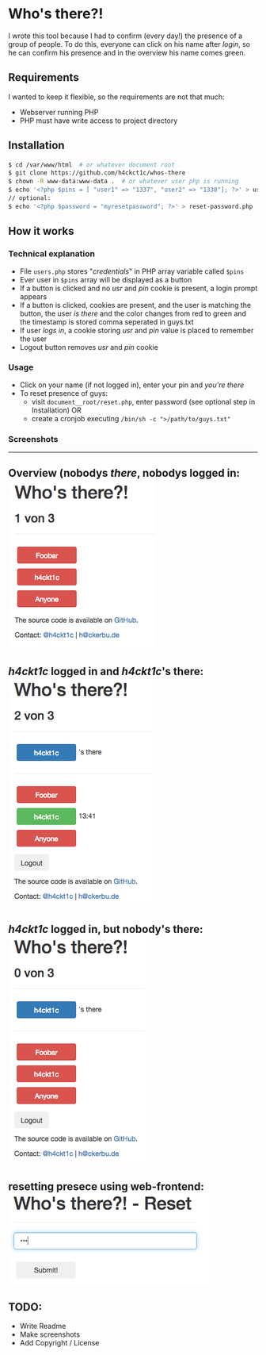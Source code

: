 # Who's there?!

I wrote this tool because I had to confirm (every day!) the presence of a group of people. To do this,
everyone can click on his name after _login_, so he can confirm his presence and in the overview
his name comes green.

## Requirements
I wanted to keep it flexible, so the requirements are not that much:
  * Webserver running PHP
  * PHP must have write access to project directory

## Installation
```bash
$ cd /var/www/html  # or whatever document root
$ git clone https://github.com/h4ckct1c/whos-there
$ chown -R www-data:www-data .  # or whatever user php is running
$ echo '<?php $pins = [ "user1" => "1337", "user2" => "1338"]; ?>' > users.php
// optional:
$ echo '<?php $password = "myresetpassword"; ?>' > reset-password.php
```

## How it works
### Technical explanation
- File `users.php` stores "_credentials_" in PHP array variable called `$pins`
- Ever user in `$pins` array will be displayed as a button
- If a button is clicked and no _usr_ and _pin_ cookie is present, a login prompt appears
- If a button is clicked, cookies are present, and the user is matching the button, the user _is there_ and the color changes from red to green
and the timestamp is stored comma seperated in guys.txt
- If user _logs in_, a cookie storing _usr_ and _pin_ value is placed to remember the user
- Logout button removes _usr_ and _pin_ cookie

### Usage
- Click on your name (if not logged in), enter your pin and _you're there_
- To reset presence of guys:
    - visit `document__root/reset.php`, enter password (see optional step in Installation) OR
    - create a cronjob executing `/bin/sh -c ">/path/to/guys.txt"`

### Screenshots

----
Overview (nobodys _there_, nobodys logged in:
!["alt-text"][screenshot1]
----
*h4ckt1c* logged in and *h4ckt1c*'s there:
!["alt-text"][screenshot2]
----
*h4ckt1c* logged in, but nobody's there:
!["alt-text"][screenshot3]
----
resetting presece using web-frontend:
!["alt-text"][screenshot4]
----

## TODO:
- Write Readme
- Make screenshots
- Add Copyright / License


[screenshot1]: screenshots/Whos-There-Screenshot-1.png?raw=true "alt text"
[screenshot2]: screenshots/Whos-There-Screenshot-2.png?raw=true "alt text"
[screenshot3]: screenshots/Whos-There-Screenshot-3.png?raw=true "alt text"
[screenshot4]: screenshots/Whos-There-Screenshot-4.png?raw=true "alt text"
